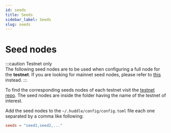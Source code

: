 ```yaml
---
id: seeds
title: Seeds
sidebar_label: Seeds
slug: seeds
---
```


# Seed nodes
:::caution Testnet only   
The following seed nodes are to be used when configuring a full node for 
the **testnet**. 
If you are looking for mainnet seed nodes, please refer to 
[this](../../06-mainnet/02-seeds.md) instead.
:::

To find the corresponding seeds nodes of each testnet visit the 
[testnet repo](https://github.com/desmos-labs/morpheus). The seed nodes
are inside the folder having the name of the testnet of interest. 

Add the seed nodes to the `~/.huddle/config/config.toml` file each one 
separated by a comma like following:
```toml
seeds = "seed1,seed2,..."
```
